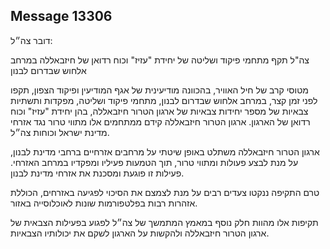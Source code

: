 ## Message 13306

דובר צה״ל:

צה"ל תקף מתחמי פיקוד ושליטה של יחידת "עזיז" וכוח רדואן של חיזבאללה במרחב אלחוש שבדרום לבנון

מטוסי קרב של חיל האוויר, בהכוונה מודיעינית של אגף המודיעין ופיקוד הצפון, תקפו לפני זמן קצר, במרחב אלחוש שבדרום לבנון, מתחמי פיקוד ושליטה, מפקדות ותשתיות צבאיות של מספר יחידות צבאיות של ארגון הטרור חיזבאללה, בהן יחידת "עזיז" וכוח רדואן של הארגון.
ארגון הטרור חיזבאללה קידם ממתחמים אלו מתווי טרור נגד אזרחי מדינת ישראל וכוחות צה״ל.

ארגון הטרור חיזבאללה משתלט באופן שיטתי על מרחבים אזרחיים ברחבי מדינת לבנון, על מנת לבצע פעולות ומתווי טרור, תוך הטמעות פעיליו ומפקדיו במרחב האזרחי. פעילות זו פוגעת ומסכנת את אזרחי מדינת לבנון.

טרם התקיפה ננקטו צעדים רבים על מנת לצמצם את הסיכוי לפגיעה באזרחים, הכוללת אזהרות רבות בפלטפורמות שונות לאוכלוסייה באזור.

תקיפות אלו מהוות חלק נוסף במאמץ המתמשך של צה״ל לפגוע בפעילות הצבאית של ארגון הטרור חיזבאללה ולהקשות על הארגון לשקם את יכולותיו הצבאיות.

